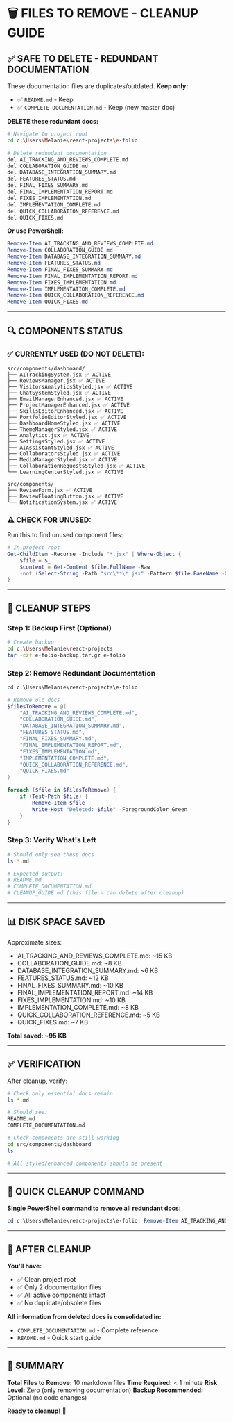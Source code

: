 # 🗑️ FILES TO REMOVE - CLEANUP GUIDE

## ✅ SAFE TO DELETE - REDUNDANT DOCUMENTATION

These documentation files are duplicates/outdated. **Keep only:**
- ✅ `README.md` - Keep
- ✅ `COMPLETE_DOCUMENTATION.md` - Keep (new master doc)

**DELETE these redundant docs:**
```bash
# Navigate to project root
cd c:\Users\Melanie\react-projects\e-folio

# Delete redundant documentation
del AI_TRACKING_AND_REVIEWS_COMPLETE.md
del COLLABORATION_GUIDE.md
del DATABASE_INTEGRATION_SUMMARY.md
del FEATURES_STATUS.md
del FINAL_FIXES_SUMMARY.md
del FINAL_IMPLEMENTATION_REPORT.md
del FIXES_IMPLEMENTATION.md
del IMPLEMENTATION_COMPLETE.md
del QUICK_COLLABORATION_REFERENCE.md
del QUICK_FIXES.md
```

**Or use PowerShell:**
```powershell
Remove-Item AI_TRACKING_AND_REVIEWS_COMPLETE.md
Remove-Item COLLABORATION_GUIDE.md
Remove-Item DATABASE_INTEGRATION_SUMMARY.md
Remove-Item FEATURES_STATUS.md
Remove-Item FINAL_FIXES_SUMMARY.md
Remove-Item FINAL_IMPLEMENTATION_REPORT.md
Remove-Item FIXES_IMPLEMENTATION.md
Remove-Item IMPLEMENTATION_COMPLETE.md
Remove-Item QUICK_COLLABORATION_REFERENCE.md
Remove-Item QUICK_FIXES.md
```

---

## 🔍 COMPONENTS STATUS

### ✅ CURRENTLY USED (DO NOT DELETE):
```
src/components/dashboard/
├── AITrackingSystem.jsx ✅ ACTIVE
├── ReviewsManager.jsx ✅ ACTIVE
├── VisitorsAnalyticsStyled.jsx ✅ ACTIVE
├── ChatSystemStyled.jsx ✅ ACTIVE
├── EmailManagerEnhanced.jsx ✅ ACTIVE
├── ProjectManagerEnhanced.jsx ✅ ACTIVE
├── SkillsEditorEnhanced.jsx ✅ ACTIVE
├── PortfolioEditorStyled.jsx ✅ ACTIVE
├── DashboardHomeStyled.jsx ✅ ACTIVE
├── ThemeManagerStyled.jsx ✅ ACTIVE
├── Analytics.jsx ✅ ACTIVE
├── SettingsStyled.jsx ✅ ACTIVE
├── AIAssistantStyled.jsx ✅ ACTIVE
├── CollaboratorsStyled.jsx ✅ ACTIVE
├── MediaManagerStyled.jsx ✅ ACTIVE
├── CollaborationRequestsStyled.jsx ✅ ACTIVE
└── LearningCenterStyled.jsx ✅ ACTIVE

src/components/
├── ReviewForm.jsx ✅ ACTIVE
├── ReviewFloatingButton.jsx ✅ ACTIVE
└── NotificationSystem.jsx ✅ ACTIVE
```

### ⚠️ CHECK FOR UNUSED:
Run this to find unused component files:
```powershell
# In project root
Get-ChildItem -Recurse -Include "*.jsx" | Where-Object {
    $file = $_
    $content = Get-Content $file.FullName -Raw
    -not (Select-String -Path "src\**\*.jsx" -Pattern $file.BaseName -Quiet)
}
```

---

## 🎯 CLEANUP STEPS

### Step 1: Backup First (Optional)
```bash
# Create backup
cd c:\Users\Melanie\react-projects
tar -czf e-folio-backup.tar.gz e-folio
```

### Step 2: Remove Redundant Documentation
```powershell
cd c:\Users\Melanie\react-projects\e-folio

# Remove old docs
$filesToRemove = @(
    "AI_TRACKING_AND_REVIEWS_COMPLETE.md",
    "COLLABORATION_GUIDE.md",
    "DATABASE_INTEGRATION_SUMMARY.md",
    "FEATURES_STATUS.md",
    "FINAL_FIXES_SUMMARY.md",
    "FINAL_IMPLEMENTATION_REPORT.md",
    "FIXES_IMPLEMENTATION.md",
    "IMPLEMENTATION_COMPLETE.md",
    "QUICK_COLLABORATION_REFERENCE.md",
    "QUICK_FIXES.md"
)

foreach ($file in $filesToRemove) {
    if (Test-Path $file) {
        Remove-Item $file
        Write-Host "Deleted: $file" -ForegroundColor Green
    }
}
```

### Step 3: Verify What's Left
```bash
# Should only see these docs
ls *.md

# Expected output:
# README.md
# COMPLETE_DOCUMENTATION.md
# CLEANUP_GUIDE.md (this file - can delete after cleanup)
```

---

## 📊 DISK SPACE SAVED

Approximate sizes:
- AI_TRACKING_AND_REVIEWS_COMPLETE.md: ~15 KB
- COLLABORATION_GUIDE.md: ~8 KB
- DATABASE_INTEGRATION_SUMMARY.md: ~6 KB
- FEATURES_STATUS.md: ~12 KB
- FINAL_FIXES_SUMMARY.md: ~10 KB
- FINAL_IMPLEMENTATION_REPORT.md: ~14 KB
- FIXES_IMPLEMENTATION.md: ~10 KB
- IMPLEMENTATION_COMPLETE.md: ~8 KB
- QUICK_COLLABORATION_REFERENCE.md: ~5 KB
- QUICK_FIXES.md: ~7 KB

**Total saved: ~95 KB**

---

## ✅ VERIFICATION

After cleanup, verify:

```bash
# Check only essential docs remain
ls *.md

# Should see:
README.md
COMPLETE_DOCUMENTATION.md

# Check components are still working
cd src/components/dashboard
ls

# All styled/enhanced components should be present
```

---

## 🔄 QUICK CLEANUP COMMAND

**Single PowerShell command to remove all redundant docs:**
```powershell
cd c:\Users\Melanie\react-projects\e-folio; Remove-Item AI_TRACKING_AND_REVIEWS_COMPLETE.md,COLLABORATION_GUIDE.md,DATABASE_INTEGRATION_SUMMARY.md,FEATURES_STATUS.md,FINAL_FIXES_SUMMARY.md,FINAL_IMPLEMENTATION_REPORT.md,FIXES_IMPLEMENTATION.md,IMPLEMENTATION_COMPLETE.md,QUICK_COLLABORATION_REFERENCE.md,QUICK_FIXES.md -ErrorAction SilentlyContinue; Write-Host "Cleanup complete!" -ForegroundColor Green
```

---

## 📝 AFTER CLEANUP

**You'll have:**
- ✅ Clean project root
- ✅ Only 2 documentation files
- ✅ All active components intact
- ✅ No duplicate/obsolete files

**All information from deleted docs is consolidated in:**
- `COMPLETE_DOCUMENTATION.md` - Complete reference
- `README.md` - Quick start guide

---

## 🎯 SUMMARY

**Total Files to Remove:** 10 markdown files
**Time Required:** < 1 minute
**Risk Level:** Zero (only removing documentation)
**Backup Recommended:** Optional (no code changes)

**Ready to cleanup!** 🧹
